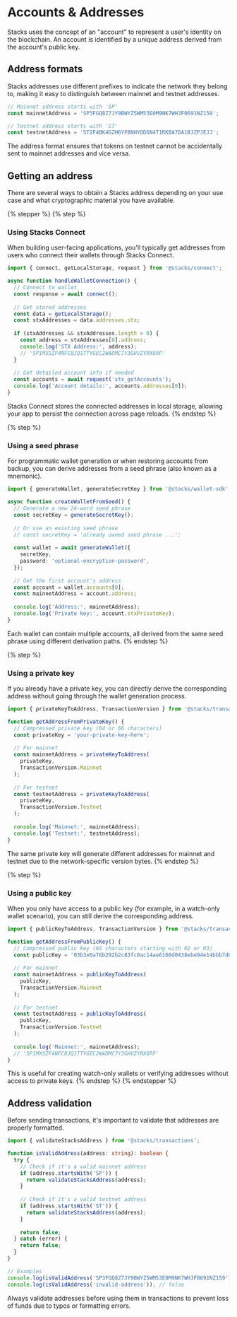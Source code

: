 # Accounts & Addresses

Stacks uses the concept of an "account" to represent a user's identity on the blockchain. An account is identified by a unique address derived from the account's public key.

## Address formats

Stacks addresses use different prefixes to indicate the network they belong to, making it easy to distinguish between mainnet and testnet addresses.

```ts
// Mainnet address starts with 'SP'
const mainnetAddress = 'SP3FGQ8Z7JY9BWYZ5WM53E0M9NK7WHJF0691NZ159';

// Testnet address starts with 'ST'
const testnetAddress = 'ST2F4BK4GZH6YFBNHYDDGN4T1RKBA7DA1BJZPJEJJ';
```

The address format ensures that tokens on testnet cannot be accidentally sent to mainnet addresses and vice versa.

## Getting an address

There are several ways to obtain a Stacks address depending on your use case and what cryptographic material you have available.

{% stepper %}
{% step %}
### Using Stacks Connect

When building user-facing applications, you'll typically get addresses from users who connect their wallets through Stacks Connect.

```ts
import { connect, getLocalStorage, request } from '@stacks/connect';

async function handleWalletConnection() {
  // Connect to wallet
  const response = await connect();
  
  // Get stored addresses
  const data = getLocalStorage();
  const stxAddresses = data.addresses.stx;
  
  if (stxAddresses && stxAddresses.length > 0) {
    const address = stxAddresses[0].address;
    console.log('STX Address:', address);
    // 'SP1MXSZF4NFC8JQ1TTYGEC2WADMC7Y3GHVZYRX6RF'
  }
  
  // Get detailed account info if needed
  const accounts = await request('stx_getAccounts');
  console.log('Account details:', accounts.addresses[0]);
}
```

Stacks Connect stores the connected addresses in local storage, allowing your app to persist the connection across page reloads.
{% endstep %}

{% step %}
### Using a seed phrase

For programmatic wallet generation or when restoring accounts from backup, you can derive addresses from a seed phrase (also known as a mnemonic).

```ts
import { generateWallet, generateSecretKey } from '@stacks/wallet-sdk';

async function createWalletFromSeed() {
  // Generate a new 24-word seed phrase
  const secretKey = generateSecretKey();
  
  // Or use an existing seed phrase
  // const secretKey = 'already owned seed phrase ...';
  
  const wallet = await generateWallet({
    secretKey,
    password: 'optional-encryption-password',
  });
  
  // Get the first account's address
  const account = wallet.accounts[0];
  const mainnetAddress = account.address;
  
  console.log('Address:', mainnetAddress);
  console.log('Private key:', account.stxPrivateKey);
}
```

Each wallet can contain multiple accounts, all derived from the same seed phrase using different derivation paths.
{% endstep %}

{% step %}
### Using a private key

If you already have a private key, you can directly derive the corresponding address without going through the wallet generation process.

```ts
import { privateKeyToAddress, TransactionVersion } from '@stacks/transactions';

function getAddressFromPrivateKey() {
  // Compressed private key (64 or 66 characters)
  const privateKey = 'your-private-key-here';
  
  // For mainnet
  const mainnetAddress = privateKeyToAddress(
    privateKey, 
    TransactionVersion.Mainnet
  );
  
  // For testnet
  const testnetAddress = privateKeyToAddress(
    privateKey, 
    TransactionVersion.Testnet
  );
  
  console.log('Mainnet:', mainnetAddress);
  console.log('Testnet:', testnetAddress);
}
```

The same private key will generate different addresses for mainnet and testnet due to the network-specific version bytes.
{% endstep %}

{% step %}
### Using a public key

When you only have access to a public key (for example, in a watch-only wallet scenario), you can still derive the corresponding address.

```ts
import { publicKeyToAddress, TransactionVersion } from '@stacks/transactions';

function getAddressFromPublicKey() {
  // Compressed public key (66 characters starting with 02 or 03)
  const publicKey = '03b3e0a76b292b2c83fc0ac14ae6160d0438ebe94e14bbb7d0ded3c217f3d29ba7';
  
  // For mainnet
  const mainnetAddress = publicKeyToAddress(
    publicKey,
    TransactionVersion.Mainnet
  );
  
  // For testnet  
  const testnetAddress = publicKeyToAddress(
    publicKey,
    TransactionVersion.Testnet
  );
  
  console.log('Mainnet:', mainnetAddress);
  // 'SP1MXSZF4NFC8JQ1TTYGEC2WADMC7Y3GHVZYRX6RF'
}
```

This is useful for creating watch-only wallets or verifying addresses without access to private keys.
{% endstep %}
{% endstepper %}

## Address validation

Before sending transactions, it's important to validate that addresses are properly formatted.

```ts
import { validateStacksAddress } from '@stacks/transactions';

function isValidAddress(address: string): boolean {
  try {
    // Check if it's a valid mainnet address
    if (address.startsWith('SP')) {
      return validateStacksAddress(address);
    }
    
    // Check if it's a valid testnet address
    if (address.startsWith('ST')) {
      return validateStacksAddress(address);
    }
    
    return false;
  } catch (error) {
    return false;
  }
}

// Examples
console.log(isValidAddress('SP3FGQ8Z7JY9BWYZ5WM53E0M9NK7WHJF0691NZ159')); // true
console.log(isValidAddress('invalid-address')); // false
```

Always validate addresses before using them in transactions to prevent loss of funds due to typos or formatting errors.


